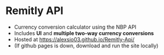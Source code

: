# Remitly API
- Currency conversion calculator using the NBP API
- Includes **UI** and **multiple two-way currency conversions**
- Hosted at https://alexsio03.github.io/Remitly-Api/
- (If github pages is down, download and run the site locally)

